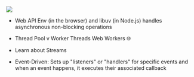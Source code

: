 #
![](https://media.licdn.com/dms/image/v2/D5612AQHNItR7ntAWfA/article-cover_image-shrink_600_2000/article-cover_image-shrink_600_2000/0/1704959020813?e=2147483647&v=beta&t=GPHRmUwOpznCV7IOd7ULCTJVmvh2NH2J_Q5kY1Thuq0)
- Web API Env (in the browser) and libuv (in Node.js)
  handles asynchronous non-blocking operations

- Thread Pool v Worker Threads
  Web Workers 🌐

- Learn about Streams

- Event-Driven: Sets up "listeners" or "handlers" for specific events
  and when an event happens, it executes their associated callback

